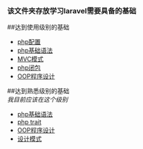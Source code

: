 ### 该文件夹存放学习laravel需要具备的基础  
##达到使用级别的基础  
* [php配置](http://www.php.net/manual/zh/install.php 'php配置')
* [php基础语法](https://php.net 'php基础语法')  
* [MVC模式](https://en.wikipedia.org/wiki/MVC 'MVC模式')  
* [php闭包](http://php.net/manual/zh/functions.anonymous.php 'php闭包')  
* [OOP程序设计](https://en.wikipedia.org/wiki/OOP 'OOP')  

##达到熟悉级别的基础  
*我目前应该在这个级别*
* [php基础语法](https://php.net 'php基础语法')  
* [php trait](http://www.php.net/manual/zh/language.oop5.traits.php 'php trait')  
* [OOP程序设计](https://en.wikipedia.org/wiki/OOP 'OOP')  
* [设计模式](https://en.wikipedia.org/wiki/Design_pattern '设计模式')  